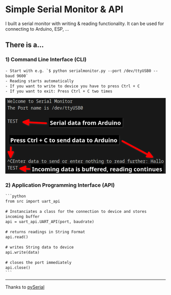 # Simple Serial Monitor & API

I built a serial monitor with writing & reading functionality. It can be used for connecting to Arduino, ESP, ...

## There is a...

### 1) Command Line Interface (CLI)

    - Start with e.g. `$ python serialmonitor.py --port /dev/ttyUSB0 --baud 9600`
    - Reading starts automatically
    - If you want to write to device you have to press Ctrl + C 
    - If you want to exit: Press Ctrl + C two times

![Screenshot](Screenshot_CLI.png)

### 2) Application Programming Interface (API)

    ```python
    from src import uart_api

    # Instanciates a class for the connection to device and stores incoming buffer
    api = uart_api.UART_API(port, baudrate) 

    # returns readings in String Format
    api.read()

    # writes String data to device
    api.write(data)

    # closes the port immediately
    api.close()
    ```

------------

Thanks to [pySerial](https://github.com/pyserial)